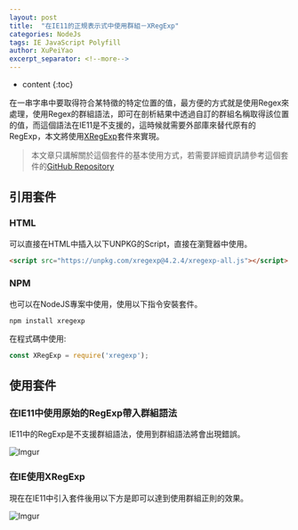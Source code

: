 ```yaml
---
layout: post
title:  "在IE11的正規表示式中使用群組－XRegExp"
categories: NodeJs
tags: IE JavaScript Polyfill
author: XuPeiYao
excerpt_separator: <!--more-->
---
```


- content
{:toc}

在一串字串中要取得符合某特徵的特定位置的值，最方便的方式就是使用Regex來處理，使用Regex的群組語法，即可在剖析結果中透過自訂的群組名稱取得該位置的值，而這個語法在IE11是不支援的，這時候就需要外部庫來替代原有的RegExp，本文將使用[XRegExp](http://xregexp.com/)套件來實現。

<!--more-->

> 本文章只講解關於這個套件的基本使用方式，若需要詳細資訊請參考這個套件的[GitHub Repository](https://github.com/slevithan/xregexp)

## 引用套件

### HTML

可以直接在HTML中插入以下UNPKG的Script，直接在瀏覽器中使用。

```html
<script src="https://unpkg.com/xregexp@4.2.4/xregexp-all.js"></script>
```

### NPM

也可以在NodeJS專案中使用，使用以下指令安裝套件。

```shell
npm install xregexp
```

在程式碼中使用:

```javascript
const XRegExp = require('xregexp');
```

## 使用套件

### 在IE11中使用原始的RegExp帶入群組語法

IE11中的RegExp是不支援群組語法，使用到群組語法將會出現錯誤。

![Imgur](https://i.imgur.com/0nk65pq.png)

### 在IE使用XRegExp

現在在IE11中引入套件後用以下方是即可以達到使用群組正則的效果。

![Imgur](https://i.imgur.com/dCXmNho.png)

